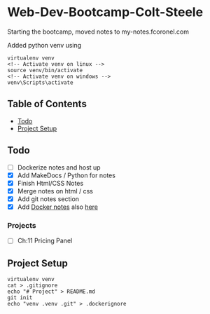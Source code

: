 # Web-Dev-Bootcamp-Colt-Steele
Starting the bootcamp, moved notes to my-notes.fcoronel.com



Added python venv using 
```
virtualenv venv
<!-- Activate venv on linux -->
source venv/bin/activate
<!-- Activate venv on windows -->
venv\Scripts\activate
```


## Table of Contents
* [Todo](#todo)
* [Project Setup](#project-setup)


## Todo
- [ ] Dockerize notes and host up
- [x] Add MakeDocs / Python for notes
- [x] Finish Html/CSS Notes
- [x] Merge notes on html / css
- [x] Add git notes section
- [x] Add [Docker notes](https://github.com/coronel08/Docker) also [here](https://github.com/coronel08/docker-django-quiz-stack)
### Projects
- [ ] Ch:11 Pricing Panel


## Project Setup
```
virtualenv venv
cat > .gitignore
echo "# Project" > README.md
git init
echo "venv .venv .git" > .dockerignore
```